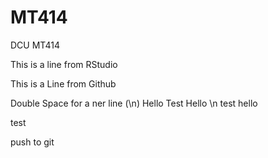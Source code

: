 # MT414

DCU MT414

This is a line from RStudio

This is a Line from Github

Double Space for a ner line (\n)
Hello Test
Hello \n test
hello

test

push to git